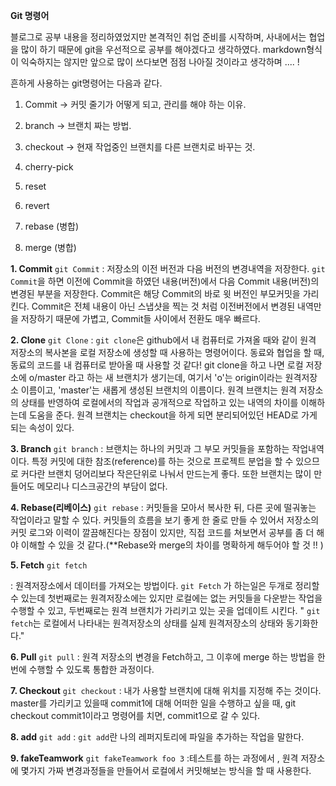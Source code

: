 **Git 명령어**

블로그로 공부 내용을 정리하였었지만 본격적인 취업 준비를 시작하며, 사내에서는 협업을 많이 하기 때문에 git을 우선적으로 공부를 해야겠다고 생각하였다. markdown형식이 익숙하지는 않지만 앞으로 많이 쓰다보면 점점 나아질 것이라고 생각하며 .... !

흔하게 사용하는 git명령어는 다음과 같다.

1. Commit -> 커밋 줄기가 어떻게 되고, 관리를 해야 하는 이유.

2. branch -> 브랜치 짜는 방법.

3. checkout -> 현재 작업중인 브랜치를 다른 브랜치로 바꾸는 것.

4. cherry-pick

5. reset

6. revert

7. rebase (병합)

8. merge (병합)



**1. Commit**  `git Commit`
: 저장소의 이전 버전과 다음 버전의 변경내역을 저장한다. 
`git Commit`을 하면 이전에 Commit을 하였던 내용(버전)에서 다음 Commit 내용(버전)의 변경된 부분을 저장한다. Commit은 해당 Commit의 바로 윗 버전인 부모커밋을 가리킨다. 
Commit은 전체 내용이 아닌 스냅샷을 찍는 것 처럼 이전버전에서 변경된 내역만을 저장하기 때문에  가볍고, Commit들 사이에서 전환도 매우 빠르다. 



**2. Clone**    `git Clone`
: `git clone`은 github에서 내 컴퓨터로 가져올 때와 같이 원격 저장소의 복사본을 로컬 저장소에 생성할 때 사용하는 명령어이다. 동료와 협업을 할 때, 동료의 코드를 내 컴퓨터로 받아올 때 사용할 것 같다! 
git clone을 하고 나면 로컬 저장소에 o/master 라고 하는 새 브랜치가 생기는데, 여기서 'o'는 origin이라는 원격저장소 이름이고, 'master'는 새롭게 생성된 브랜치의 이름이다. 
원격 브랜치는 원격 저장소의 상태를 반영하여 로컬에서의 작업과 공개적으로 작업하고 있는 내역의 차이를 이해하는데 도움을 준다.
원격 브랜치는 checkout을 하게 되면 분리되어있던 HEAD로 가게 되는 속성이 있다.


 **3. Branch**  `git branch`
 : 브랜치는 하나의 커밋과 그 부모 커밋들을 포함하는 작업내역이다. 특정 커밋에 대한 참조(reference)를 하는 것으로 프로젝트 분업을 할 수 있으므로 커다란 브랜치 덩어리보다 작은단위로 나눠서 만드는게 좋다. 또한 브랜치는 많이 만들어도 메모리나 디스크공간의 부담이 없다.



**4. Rebase(리베이스)** `git rebase`
: 커밋들을 모아서 복사한 뒤, 다른 곳에 떨궈놓는 작업이라고 말할 수 있다. 커밋들의 흐름을 보기 좋게 한 줄로 만들 수 있어서 저장소의 커밋 로그와 이력이 깔끔해진다는 장점이 있지만, 직접 코드를 쳐보면서 공부를 좀 더 해야 이해할 수 있을 것 같다.(**Rebase와 merge의 차이를 명확하게 해두어야 할 것 !!  )


**5. Fetch** `git fetch`

: 원격저장소에서 데이터를 가져오는 방법이다. `git Fetch` 가 하는일은 두개로 정리할 수 있는데 첫번째로는 원격저장소에는 있지만 로컬에는 없는 커밋들을 다운받는 작업을 수행할 수 있고, 두번째로는 원격 브랜치가 가리키고 있는 곳을 업데이트 시킨다. 
" `git fetch`는 로컬에서 나타내는 원격저장소의 상태를 실제 원격저장소의 상태와 동기화한다."


**6. Pull**  `git pull`
: 원격 저장소의 변경을 Fetch하고, 그 이후에 merge 하는 방법을 한번에 수행할 수 있도록 통합한 과정이다.


**7. Checkout** `git checkout`
: 내가 사용할 브랜치에 대해 위치를 지정해 주는 것이다. master를 가리키고 있을때 commit1에 대해 어떠한 일을 수행하고 싶을 때, git checkout commit1이라고 명령어를 치면, commit1으로 갈 수 있다.


  **8. add** `git add`
  : `git add`란 나의 레퍼지토리에 파일을 추가하는 작업을 말한다. 
  
   **9. fakeTeamwork** `git fakeTeamwork foo 3`
:테스트를 하는 과정에서 , 원격 저장소에 몇가지 가짜 변경과정들을 만들어서 로컬에서 커밋해보는 방식을 할 때 사용한다.

